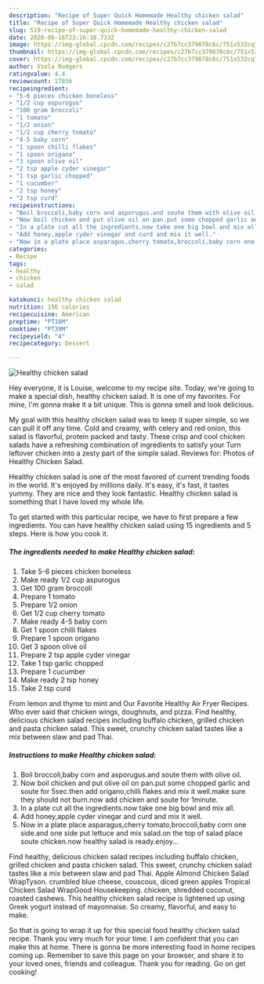 ```yaml
---
description: "Recipe of Super Quick Homemade Healthy chicken salad"
title: "Recipe of Super Quick Homemade Healthy chicken salad"
slug: 519-recipe-of-super-quick-homemade-healthy-chicken-salad
date: 2020-06-16T23:16:18.733Z
image: https://img-global.cpcdn.com/recipes/c27b7cc379878c6c/751x532cq70/healthy-chicken-salad-recipe-main-photo.jpg
thumbnail: https://img-global.cpcdn.com/recipes/c27b7cc379878c6c/751x532cq70/healthy-chicken-salad-recipe-main-photo.jpg
cover: https://img-global.cpcdn.com/recipes/c27b7cc379878c6c/751x532cq70/healthy-chicken-salad-recipe-main-photo.jpg
author: Viola Rodgers
ratingvalue: 4.4
reviewcount: 17836
recipeingredient:
- "5-6 pieces chicken boneless"
- "1/2 cup aspurogus"
- "100 gram broccoli"
- "1 tomato"
- "1/2 onion"
- "1/2 cup cherry tomato"
- "4-5 baby corn"
- "1 spoon chilli flakes"
- "1 spoon origano"
- "3 spoon olive oil"
- "2 tsp apple cyder vinegar"
- "1 tsp garlic chopped"
- "1 cucumber"
- "2 tsp honey"
- "2 tsp curd"
recipeinstructions:
- "Boil broccoli,baby corn and asporugus.and soute them with olive oil."
- "Now boil chicken and put olive oil on pan.put some chopped garlic and soute for 5sec.then add origano,chilli flakes and mix it well.make sure they should not burn.now add chicken and soute for 1minute."
- "In a plate cut all the ingredients.now take one big bowl and mix all."
- "Add honey,apple cyder vinegar and curd and mix it well."
- "Now in a plate place asparagus,cherry tomato,broccoli,baby corn one side.and one side put lettuce and mix salad.on the top of salad place soute chicken.now healthy salad is ready.enjoy..."
categories:
- Recipe
tags:
- healthy
- chicken
- salad

katakunci: healthy chicken salad 
nutrition: 156 calories
recipecuisine: American
preptime: "PT18M"
cooktime: "PT39M"
recipeyield: "4"
recipecategory: Dessert

---
```



![Healthy chicken salad](https://img-global.cpcdn.com/recipes/c27b7cc379878c6c/751x532cq70/healthy-chicken-salad-recipe-main-photo.jpg)

Hey everyone, it is Louise, welcome to my recipe site. Today, we're going to make a special dish, healthy chicken salad. It is one of my favorites. For mine, I'm gonna make it a bit unique. This is gonna smell and look delicious.

My goal with this healthy chicken salad was to keep it super simple, so we can pull it off any time. Cold and creamy, with celery and red onion, this salad is flavorful, protein packed and tasty. These crisp and cool chicken salads have a refreshing combination of ingredients to satisfy your Turn leftover chicken into a zesty part of the simple salad. Reviews for: Photos of Healthy Chicken Salad.

Healthy chicken salad is one of the most favored of current trending foods in the world. It's enjoyed by millions daily. It's easy, it's fast, it tastes yummy. They are nice and they look fantastic. Healthy chicken salad is something that I have loved my whole life.


To get started with this particular recipe, we have to first prepare a few ingredients. You can have healthy chicken salad using 15 ingredients and 5 steps. Here is how you cook it.

<!--inarticleads1-->

##### The ingredients needed to make Healthy chicken salad:

1. Take 5-6 pieces chicken boneless
1. Make ready 1/2 cup aspurogus
1. Get 100 gram broccoli
1. Prepare 1 tomato
1. Prepare 1/2 onion
1. Get 1/2 cup cherry tomato
1. Make ready 4-5 baby corn
1. Get 1 spoon chilli flakes
1. Prepare 1 spoon origano
1. Get 3 spoon olive oil
1. Prepare 2 tsp apple cyder vinegar
1. Take 1 tsp garlic chopped
1. Prepare 1 cucumber
1. Make ready 2 tsp honey
1. Take 2 tsp curd


From lemon and thyme to mint and Our Favorite Healthy Air Fryer Recipes. Who ever said that chicken wings, doughnuts, and pizza. Find healthy, delicious chicken salad recipes including buffalo chicken, grilled chicken and pasta chicken salad. This sweet, crunchy chicken salad tastes like a mix between slaw and pad Thai. 

<!--inarticleads2-->

##### Instructions to make Healthy chicken salad:

1. Boil broccoli,baby corn and asporugus.and soute them with olive oil.
1. Now boil chicken and put olive oil on pan.put some chopped garlic and soute for 5sec.then add origano,chilli flakes and mix it well.make sure they should not burn.now add chicken and soute for 1minute.
1. In a plate cut all the ingredients.now take one big bowl and mix all.
1. Add honey,apple cyder vinegar and curd and mix it well.
1. Now in a plate place asparagus,cherry tomato,broccoli,baby corn one side.and one side put lettuce and mix salad.on the top of salad place soute chicken.now healthy salad is ready.enjoy...


Find healthy, delicious chicken salad recipes including buffalo chicken, grilled chicken and pasta chicken salad. This sweet, crunchy chicken salad tastes like a mix between slaw and pad Thai. Apple Almond Chicken Salad WrapTyson. crumbled blue cheese, couscous, diced green apples Tropical Chicken Salad WrapGood Housekeeping. chicken, shredded coconut, roasted cashews. This healthy chicken salad recipe is lightened up using Greek yogurt instead of mayonnaise. So creamy, flavorful, and easy to make. 

So that is going to wrap it up for this special food healthy chicken salad recipe. Thank you very much for your time. I am confident that you can make this at home. There is gonna be more interesting food in home recipes coming up. Remember to save this page on your browser, and share it to your loved ones, friends and colleague. Thank you for reading. Go on get cooking!

